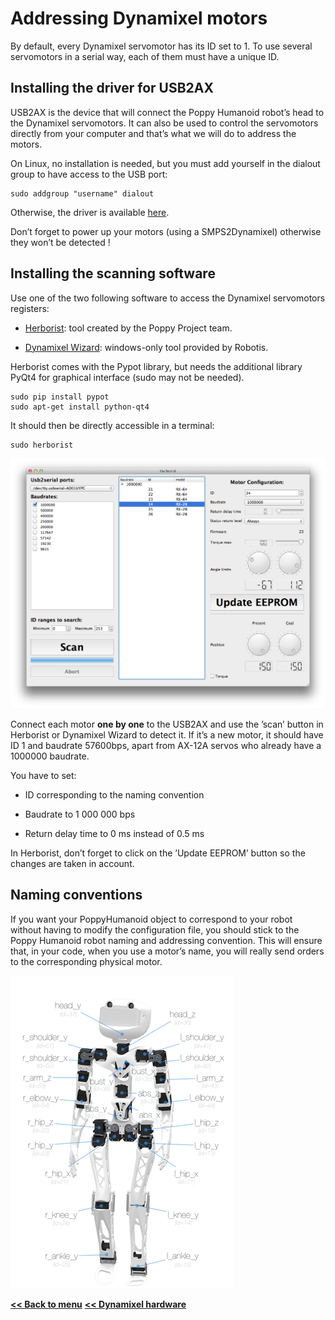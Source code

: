 
# Addressing Dynamixel motors


By default, every Dynamixel servomotor has its ID set to 1. To use
several servomotors in a serial way, each of them must have a unique ID.

## Installing the driver for USB2AX

USB2AX is the device that will connect the Poppy Humanoid robot’s head
to the Dynamixel servomotors. It can also be used to control the
servomotors directly from your computer and that’s what we will do to
address the motors.

On Linux, no installation is needed, but you must add yourself in the
dialout group to have access to the USB port:

    sudo addgroup "username" dialout

Otherwise, the driver is available
[here](http://www.xevelabs.com/doku.php?id=product:usb2ax:quickstart).

Don’t forget to power up your motors (using a SMPS2Dynamixel) otherwise
they won’t be detected !

## Installing the scanning software

Use one of the two following software to access the Dynamixel
servomotors registers:

-   [Herborist](http://poppy-project.github.io/pypot/herborist.html):
    tool created by the Poppy Project team.

-   [Dynamixel
    Wizard](http://support.robotis.com/en/software/roboplus/dynamixel_monitor/quickstart/dynamixel_monitor_connection.htm):
    windows-only tool provided by Robotis.

Herborist comes with the Pypot library, but needs the additional library
PyQt4 for graphical interface (sudo may not be needed).

    sudo pip install pypot
    sudo apt-get install python-qt4

It should then be directly accessible in a terminal:

    sudo herborist

![image](../img/herborist.png)

Connect each motor **one by one** to the USB2AX and use the ’scan’
button in Herborist or Dynamixel Wizard to detect it. If it’s a new
motor, it should have ID 1 and baudrate 57600bps, apart from AX-12A
servos who already have a 1000000 baudrate.

You have to set:

-   ID corresponding to the naming convention

-   Baudrate to 1 000 000 bps

-   Return delay time to 0 ms instead of 0.5 ms

In Herborist, don’t forget to click on the ’Update EEPROM’ button so the
changes are taken in account.

## Naming conventions

If you want your PoppyHumanoid object to correspond to your robot
without having to modify the configuration file, you should stick to the
Poppy Humanoid robot naming and addressing convention. This will ensure
that, in your code, when you use a motor’s name, you will really send
orders to the corresponding physical motor.

![image](../img/motor_naming_convention.jpg)

[**<< Back to menu**](assemblyGuide.md)
[**<< Dynamixel hardware**](dynamixel_hardware.md)
